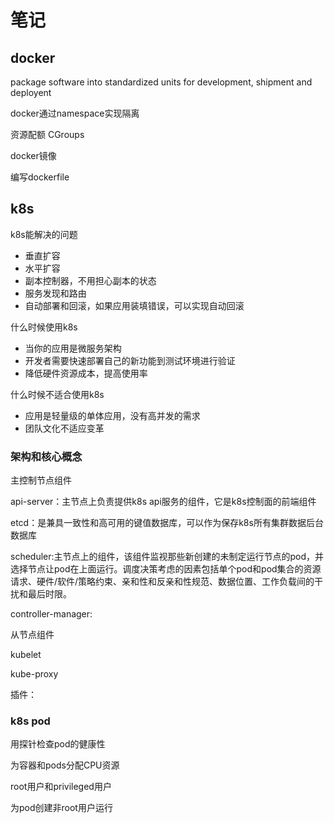 # 笔记

## docker

package software into standardized units for development, shipment and deployent

docker通过namespace实现隔离

资源配额 CGroups

docker镜像

编写dockerfile

## k8s

k8s能解决的问题
- 垂直扩容
- 水平扩容
- 副本控制器，不用担心副本的状态
- 服务发现和路由
- 自动部署和回滚，如果应用装填错误，可以实现自动回滚

什么时候使用k8s
- 当你的应用是微服务架构
- 开发者需要快速部署自己的新功能到测试环境进行验证
- 降低硬件资源成本，提高使用率

什么时候不适合使用k8s
- 应用是轻量级的单体应用，没有高并发的需求
- 团队文化不适应变革

### 架构和核心概念

主控制节点组件

api-server：主节点上负责提供k8s api服务的组件，它是k8s控制面的前端组件

etcd：是兼具一致性和高可用的键值数据库，可以作为保存k8s所有集群数据后台数据库

scheduler:主节点上的组件，该组件监视那些新创建的未制定运行节点的pod，并选择节点让pod在上面运行。调度决策考虑的因素包括单个pod和pod集合的资源请求、硬件/软件/策略约束、亲和性和反亲和性规范、数据位置、工作负载间的干扰和最后时限。

controller-manager:

从节点组件

kubelet

kube-proxy

插件：

### k8s pod

用探针检查pod的健康性

为容器和pods分配CPU资源

root用户和privileged用户

为pod创建非root用户运行

